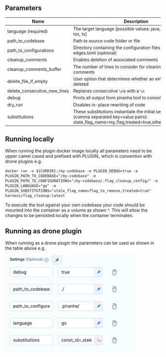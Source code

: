 ## Parameters

| Name                         | Description                                                                                                                                                    | Default |
|------------------------------|----------------------------------------------------------------------------------------------------------------------------------------------------------------|---------|
| language (required)          | The target language [possible values: java, swift, py, kt, go, tsx, ts]                                                                                        |         |
| path_to_codebase             | Path to source code folder or file                                                                                                                             | ./      |
| path_to_configurations       | Directory containing the configuration files - rules.toml and edges.toml (optional)                                                                            | ./      |
| cleanup_comments             | Enables deletion of associated comments                                                                                                                        | true    |
| cleanup_comments_buffer      | The number of lines to consider for cleaning up the comments                                                                                                   | 2       |
| delete_file_if_empty         | User option that determines whether an empty file will be deleted                                                                                              | true    |
| delete_consecutive_new_lines | Replaces consecutive `\n`s  with a `\n`                                                                                                                        | true    |
| debug                        | Prints all output from piranha tool to console                                                                                                                 | true    |
| dry_run                      | Disables in-place rewriting of code                                                                                                                            | false   |
| substitutions                | These substitutions instantiate the initial set of rules. Usage (comma separated key=value pairs): stale_flag_name=my_flag,treated=true,other_rule=other_value |         |


## Running locally
When running the plugin docker image locally all parameters need to be upper camel cased and prefixed with PLUGIN_ which is convention with drone plugins e.g. 
```shell
docker run -v ${CURDIR}:/my-codebase -e PLUGIN_DEBUG=true -e PLUGIN_PATH_TO_CODEBASE="/my-codebase" -e PLUGIN_PATH_TO_CONFIGURATIONS="/my-codebase/.flag_cleanup_config/" -e PLUGIN_LANGUAGE="go" -e PLUGIN_SUBSTITUTIONS="stale_flag_name=flag_to_remove,treated=true" harness/flag_cleanup:latest
```

To execute the tool against your own codebase your code should be mounted into the container as a volume as shown ^. This will allow the changes to be persisted locally when the container terminates.

## Running as drone plugin
When running as a drone plugin the parameters can be used as shown in the table above e.g. 

![Settings](./images/settings.png "Settings")

